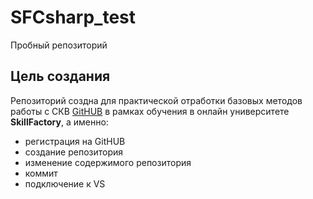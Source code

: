 # SFCsharp_test
Пробный репозиторий

## Цель создания

Репозиторий создна для практической отработки базовых методов работы с СКВ [GitHUB](github.com) в рамках обучения в онлайн университете **SkillFactory**, а именно:

* регистрация на GitHUB
* создание репозитория
* изменение содержимого репозитория
* коммит
* подключение к VS